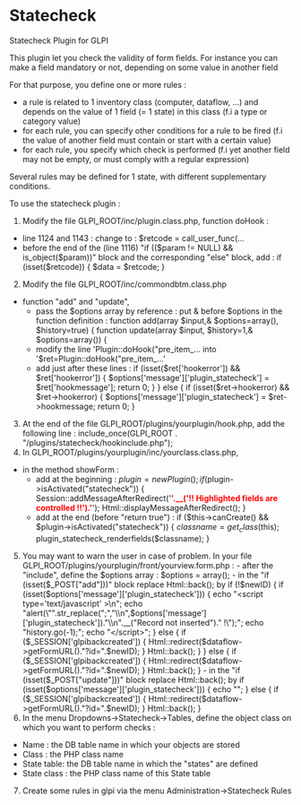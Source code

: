 # Statecheck
Statecheck Plugin for GLPI

This plugin let you check the validity of form fields.
For instance you can make a field mandatory or not, depending on some value in another field

For that purpose, you define one or more rules :
- a rule is related to 1 inventory class (computer, dataflow, ...) and depends on the value of 1 field (= 1 state) in this class (f.i a type or category value)
- for each rule, you can specify other conditions for a rule to be fired (f.i the value of another field must contain or start with a certain value)
- for each rule, you specify which check is performed (f.i yet another field may not be empty, or must comply with a regular expression)<br/>

Several rules may be defined for 1 state, with different supplementary conditions.

To use the statecheck plugin :
1. Modify the file GLPI_ROOT/inc/plugin.class.php, function doHook :
- line 1124 and 1143 : change to : $retcode = call_user_func(...
- before the end of the (line 1116) "if (($param != NULL) && is_object($param))" block and the corresponding "else" block, add : 
		if (isset($retcode)) {
			$data = $retcode;
		}
2. Modify the file GLPI_ROOT/inc/commondbtm.class.php
- function "add" and "update", 
	* pass the $options array by reference : put & before $options in the function definition :
		function add(array $input,& $options=array(), $history=true) {
		function update(array $input, $history=1,& $options=array()) {
	* modify the line 'Plugin::doHook("pre_item_... into '$ret=Plugin::doHook("pre_item_...'
	* add just after these lines :
		if (isset($ret['hookerror']) && $ret['hookerror']) {
			$options['message']['plugin_statecheck'] = $ret['hookmessage'];
			return 0;
		}
	  } else {
		if (isset($ret->hookerror) && $ret->hookerror) {
			$options['message']['plugin_statecheck'] = $ret->hookmessage;
			return 0;
		}
3. At the end of the file GLPI_ROOT/plugins/yourplugin/hook.php, add the following line : 
include_once(GLPI_ROOT . "/plugins/statecheck/hookinclude.php");
4. In GLPI_ROOT/plugins/yourplugin/inc/yourclass.class.php, 
- in the method showForm :
	* add at the beginning :
		$plugin = new Plugin();
		if ($plugin->isActivated("statecheck")) {
			Session::addMessageAfterRedirect('<font color="red"><b>'.__('!! Highlighted fields are controlled !!').'</b></font>');
			Html::displayMessageAfterRedirect();
		}
	* add at the end (before "return true") :
		if ($this->canCreate() && $plugin->isActivated("statecheck")) {
			$classname = get_class($this);
			plugin_statecheck_renderfields($classname);
		}
 

5. You may want to warn the user in case of problem.
	In your file GLPI_ROOT/plugins/yourplugin/front/yourview.form.php :
		- after the "include", define the $options array :
			$options = array();
		- in the "if (isset($_POST["add"]))" block replace 
			Html::back();
			by 
			if (!$newID) {
				if (isset($options['message']['plugin_statecheck'])) {
					echo "<script type='text/javascript' >\n";
					echo "alert(\"".str_replace(";","\\n",$options['message']['plugin_statecheck'])."\\n".__("Record not inserted")." !\");";
					echo "history.go(-1);";
					echo "</script>";
				}
				else {
					if ($_SESSION['glpibackcreated']) {
						Html::redirect($dataflow->getFormURL()."?id=".$newID);
					}
					Html::back();
				}
			} else {
				if ($_SESSION['glpibackcreated']) {
					Html::redirect($dataflow->getFormURL()."?id=".$newID);
				}
				Html::back();
			}
		- in the "if (isset($_POST["update"]))" block replace 
			Html::back();
			by 
			if (isset($options['message']['plugin_statecheck'])) {
				echo "<script type='text/javascript' >\n";
				echo "alert(\"".str_replace(";","\\n",$options['message']['plugin_statecheck'])."\\n".__("Record not updated")." !\");";
				echo "history.go(-1);";
				echo "</script>";
			}
			else {
				if ($_SESSION['glpibackcreated']) {
					Html::redirect($dataflow->getFormURL()."?id=".$newID);
				}
				Html::back();
			}
6. In the menu Dropdowns->Statecheck->Tables, define the object class on which you want to perform checks :
- Name : the DB table name in which your objects are stored
- Class : the PHP class name
- State table: the DB table name in which the "states" are defined
- State class : the PHP class name of this State table
7. Create some rules in glpi via the menu Administration->Statecheck Rules

